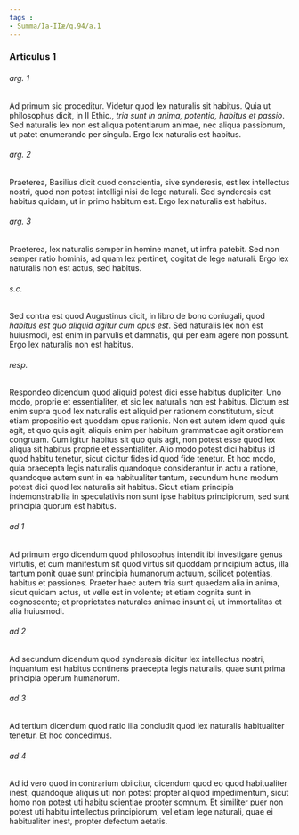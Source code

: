 ```yaml
---
tags : 
- Summa/Ia-IIæ/q.94/a.1
---
```


### Articulus 1

###### arg. 1
Ad primum sic proceditur. Videtur quod lex naturalis sit habitus. Quia ut philosophus dicit, in II Ethic., *tria sunt in anima, potentia, habitus et passio*. Sed naturalis lex non est aliqua potentiarum animae, nec aliqua passionum, ut patet enumerando per singula. Ergo lex naturalis est habitus.

###### arg. 2
Praeterea, Basilius dicit quod conscientia, sive synderesis, est lex intellectus nostri, quod non potest intelligi nisi de lege naturali. Sed synderesis est habitus quidam, ut in primo habitum est. Ergo lex naturalis est habitus.

###### arg. 3
Praeterea, lex naturalis semper in homine manet, ut infra patebit. Sed non semper ratio hominis, ad quam lex pertinet, cogitat de lege naturali. Ergo lex naturalis non est actus, sed habitus.

###### s.c.
Sed contra est quod Augustinus dicit, in libro de bono coniugali, quod *habitus est quo aliquid agitur cum opus est*. Sed naturalis lex non est huiusmodi, est enim in parvulis et damnatis, qui per eam agere non possunt. Ergo lex naturalis non est habitus.

###### resp.
Respondeo dicendum quod aliquid potest dici esse habitus dupliciter. Uno modo, proprie et essentialiter, et sic lex naturalis non est habitus. Dictum est enim supra quod lex naturalis est aliquid per rationem constitutum, sicut etiam propositio est quoddam opus rationis. Non est autem idem quod quis agit, et quo quis agit, aliquis enim per habitum grammaticae agit orationem congruam. Cum igitur habitus sit quo quis agit, non potest esse quod lex aliqua sit habitus proprie et essentialiter. Alio modo potest dici habitus id quod habitu tenetur, sicut dicitur fides id quod fide tenetur. Et hoc modo, quia praecepta legis naturalis quandoque considerantur in actu a ratione, quandoque autem sunt in ea habitualiter tantum, secundum hunc modum potest dici quod lex naturalis sit habitus. Sicut etiam principia indemonstrabilia in speculativis non sunt ipse habitus principiorum, sed sunt principia quorum est habitus.

###### ad 1
Ad primum ergo dicendum quod philosophus intendit ibi investigare genus virtutis, et cum manifestum sit quod virtus sit quoddam principium actus, illa tantum ponit quae sunt principia humanorum actuum, scilicet potentias, habitus et passiones. Praeter haec autem tria sunt quaedam alia in anima, sicut quidam actus, ut velle est in volente; et etiam cognita sunt in cognoscente; et proprietates naturales animae insunt ei, ut immortalitas et alia huiusmodi.

###### ad 2
Ad secundum dicendum quod synderesis dicitur lex intellectus nostri, inquantum est habitus continens praecepta legis naturalis, quae sunt prima principia operum humanorum.

###### ad 3
Ad tertium dicendum quod ratio illa concludit quod lex naturalis habitualiter tenetur. Et hoc concedimus.

###### ad 4
Ad id vero quod in contrarium obiicitur, dicendum quod eo quod habitualiter inest, quandoque aliquis uti non potest propter aliquod impedimentum, sicut homo non potest uti habitu scientiae propter somnum. Et similiter puer non potest uti habitu intellectus principiorum, vel etiam lege naturali, quae ei habitualiter inest, propter defectum aetatis.

